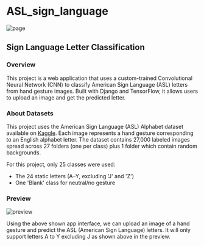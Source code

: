 # ASL_sign_language
![page](https://github.com/user-attachments/assets/34272057-cb28-4cf9-8bcd-ae27c1eb17de)

## Sign Language Letter Classification 
### Overview 
This project is a web application that uses a custom-trained Convolutional Neural Network (CNN) to classify American Sign Language (ASL) letters from hand gesture images. Built with Django and TensorFlow, it allows users to upload an image and get the predicted letter.
### About Datasets 
This project uses the American Sign Language (ASL) Alphabet dataset available on [Kaggle](https://www.kaggle.com/datasets/lexset/synthetic-asl-alphabet/data).
Each image represents a hand gesture corresponding to an English alphabet letter. The dataset contains 27,000 labeled images spread across 27 folders (one per class) plus 1 folder which contain random backgrounds.

For this project, only 25 classes were used:
- The 24 static letters (A–Y, excluding 'J' and 'Z')
- One 'Blank' class for neutral/no gesture

### Preview 
![preview](https://github.com/user-attachments/assets/92b98a47-1a95-4e09-8859-0d71232cade8)

Using the above shown app interface, we can upload an image of a hand gesture and predict the ASL (American Sign Language) letters. It will only support letters A to Y excluding J as shown above in the preview. 

